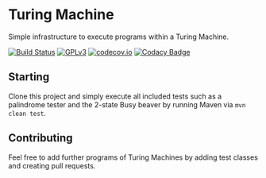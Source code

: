 # Turing Machine
Simple infrastructure to execute programs within a Turing Machine.

[![Build Status](https://travis-ci.org/mle-enso/turing-machine.svg?branch=master)](https://travis-ci.org/mle-enso/turing-machine)
[![GPLv3](https://img.shields.io/badge/licence-GPLv3-brightgreen.svg)](http://www.gnu.org/licenses/gpl-3.0.html)
[![codecov.io](https://codecov.io/github/mle-enso/turing-machine/coverage.svg?branch=master)](https://codecov.io/github/mle-enso/turing-machine?branch=master)
[![Codacy Badge](https://api.codacy.com/project/badge/Grade/b8bc49a6152d4f2687f5534f9c42ee99)](https://www.codacy.com/app/marcol/turing-machine?utm_source=github.com&amp;utm_medium=referral&amp;utm_content=mle-enso/turing-machine&amp;utm_campaign=Badge_Grade)

## Starting

Clone this project and simply execute all included tests such as a palindrome tester and the 2-state Busy beaver by running Maven via ```mvn clean test```.

## Contributing

Feel free to add further programs of Turing Machines by adding test classes and creating pull requests.
